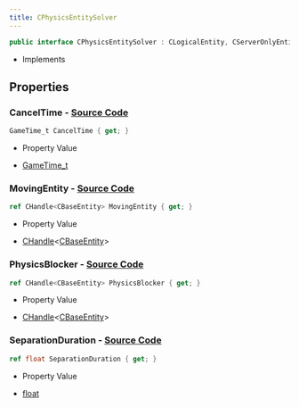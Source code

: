 ```yaml
---
title: CPhysicsEntitySolver
---
```


```csharp
public interface CPhysicsEntitySolver : CLogicalEntity, CServerOnlyEntity, CBaseEntity, CEntityInstance, ISchemaClass<CEntityInstance>, ISchemaClass<CBaseEntity>, ISchemaClass<CServerOnlyEntity>, ISchemaClass<CLogicalEntity>, ISchemaClass<CPhysicsEntitySolver>, ISchemaField, ISchemaClass, INativeHandle
```

- Implements

## Properties

### **CancelTime** - [Source Code](https://github.com/swiftly-solution/swiftlys2/blob/main/managed/src/SwiftlyS2.Generated/Schemas/Interfaces/CPhysicsEntitySolver.cs#L22)

```csharp
GameTime_t CancelTime { get; }
```

- Property Value

- [GameTime_t](/docs/api/shared/schemadefinitions/gametime_t)

### **MovingEntity** - [Source Code](https://github.com/swiftly-solution/swiftlys2/blob/main/managed/src/SwiftlyS2.Generated/Schemas/Interfaces/CPhysicsEntitySolver.cs#L16)

```csharp
ref CHandle<CBaseEntity> MovingEntity { get; }
```

- Property Value

- [CHandle](/docs/api/shared/natives/chandle-1)<[CBaseEntity](/docs/api/shared/schemadefinitions/cbaseentity)>

### **PhysicsBlocker** - [Source Code](https://github.com/swiftly-solution/swiftlys2/blob/main/managed/src/SwiftlyS2.Generated/Schemas/Interfaces/CPhysicsEntitySolver.cs#L18)

```csharp
ref CHandle<CBaseEntity> PhysicsBlocker { get; }
```

- Property Value

- [CHandle](/docs/api/shared/natives/chandle-1)<[CBaseEntity](/docs/api/shared/schemadefinitions/cbaseentity)>

### **SeparationDuration** - [Source Code](https://github.com/swiftly-solution/swiftlys2/blob/main/managed/src/SwiftlyS2.Generated/Schemas/Interfaces/CPhysicsEntitySolver.cs#L20)

```csharp
ref float SeparationDuration { get; }
```

- Property Value

- [float](https://learn.microsoft.com/dotnet/api/system.single)

